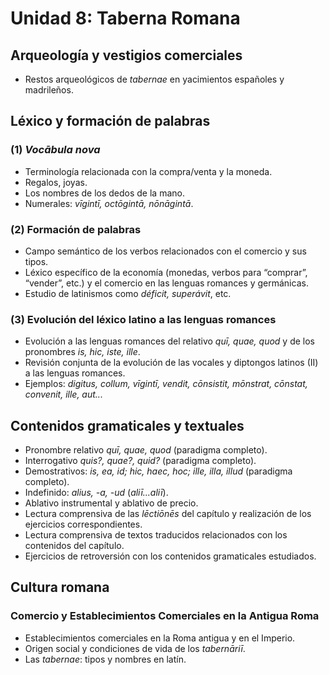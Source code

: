 # Unidad 8: Taberna Romana

## Arqueología y vestigios comerciales  
- Restos arqueológicos de *tabernae* en yacimientos españoles y madrileños.  

## Léxico y formación de palabras  
### (1) *Vocābula nova*  
- Terminología relacionada con la compra/venta y la moneda.  
- Regalos, joyas.  
- Los nombres de los dedos de la mano.  
- Numerales: *vīgintī, octōgintā, nōnāgintā*.  

### (2) Formación de palabras  
- Campo semántico de los verbos relacionados con el comercio y sus tipos.  
- Léxico específico de la economía (monedas, verbos para “comprar”, “vender”, etc.) y el comercio en las lenguas romances y germánicas.  
- Estudio de latinismos como *déficit, superávit*, etc.  

### (3) Evolución del léxico latino a las lenguas romances  
- Evolución a las lenguas romances del relativo *quī, quae, quod* y de los pronombres *is, hic, iste, ille*.  
- Revisión conjunta de la evolución de las vocales y diptongos latinos (II) a las lenguas romances.  
- Ejemplos: *digitus, collum, vīgintī, vendit, cōnsistit, mōnstrat, cōnstat, convenit, ille, aut...*  

## Contenidos gramaticales y textuales  
- Pronombre relativo *quī, quae, quod* (paradigma completo).  
- Interrogativo *quis?, quae?, quid?* (paradigma completo).  
- Demostrativos: *is, ea, id; hic, haec, hoc; ille, illa, illud* (paradigma completo).  
- Indefinido: *alius, -a, -ud* (*aliī...aliī*).  
- Ablativo instrumental y ablativo de precio.  
- Lectura comprensiva de las *lēctiōnēs* del capítulo y realización de los ejercicios correspondientes.  
- Lectura comprensiva de textos traducidos relacionados con los contenidos del capítulo.  
- Ejercicios de retroversión con los contenidos gramaticales estudiados.  

## Cultura romana  
### Comercio y Establecimientos Comerciales en la Antigua Roma  
- Establecimientos comerciales en la Roma antigua y en el Imperio.  
- Origen social y condiciones de vida de los *tabernāriī*.  
- Las *tabernae*: tipos y nombres en latín.  
